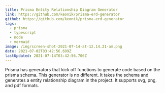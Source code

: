 ```yaml
---
title: Prisma Entity Relationship Diagram Generator
link: https://github.com/keonik/prisma-erd-generator
github: https://github.com/keonik/prisma-erd-generator
tags:
  - prisma
  - typescript
  - node
  - mermaid
image: /img/screen-shot-2021-07-14-at-12.14.21-am.png
date: 2021-07-02T03:42:56.699Z
lastUpdated: 2021-07-14T03:42:56.706Z
---
```

Prisma has generators that kick off functions to generate code based on the prisma schema. This generator is no different. It takes the schema and generates a entity relationship diagram in the project. It supports svg, png, and pdf formats.